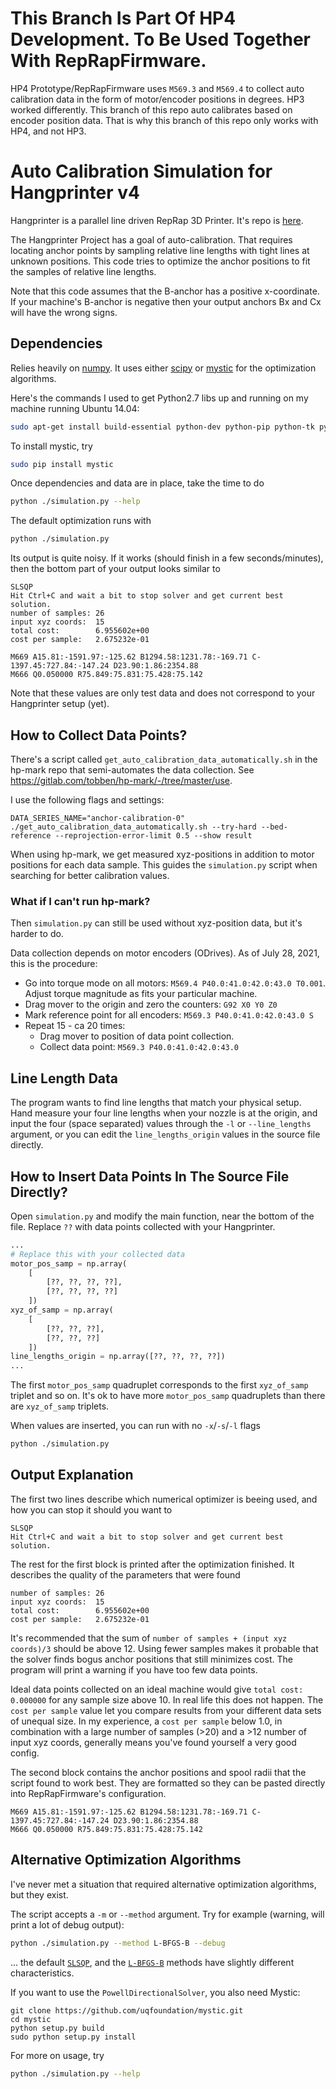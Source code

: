 # This Branch Is Part Of HP4 Development. To Be Used Together With RepRapFirmware.

HP4 Prototype/RepRapFirmware uses `M569.3` and `M569.4` to collect auto calibration data in the form of motor/encoder positions in degrees. HP3 worked differently. This branch of this repo auto calibrates based on encoder position data. That is why this branch of this repo only works with HP4, and not HP3.

# Auto Calibration Simulation for Hangprinter v4

Hangprinter is a parallel line driven RepRap 3D Printer.
It's repo is [here](https://gitlab.com/tobben/hangprinter).

The Hangprinter Project has a goal of auto-calibration.
That requires locating anchor points by sampling relative line lengths with tight lines at unknown positions.
This code tries to optimize the anchor positions to fit the samples of relative line lengths.

Note that this code assumes that the B-anchor has a positive x-coordinate.
If your machine's B-anchor is negative then your output anchors Bx and Cx will have the wrong signs.

## Dependencies
Relies heavily on [numpy](https://github.com/numpy/numpy).
It uses either [scipy](https://scipy.org/) or [mystic](https://github.com/uqfoundation/mystic) for the optimization algorithms.

Here's the commands I used to get Python2.7 libs up and running on my machine running Ubuntu 14.04:
```bash
sudo apt-get install build-essential python-dev python-pip python-tk python-scipy python-numpy
```

To install mystic, try
```bash
sudo pip install mystic
```

Once dependencies and data are in place, take the time to do
```bash
python ./simulation.py --help
```

The default optimization runs with
```bash
python ./simulation.py
```

Its output is quite noisy.
If it works (should finish in a few seconds/minutes), then the bottom part of your output looks similar to
```
SLSQP
Hit Ctrl+C and wait a bit to stop solver and get current best solution.
number of samples: 26
input xyz coords:  15
total cost:        6.955602e+00
cost per sample:   2.675232e-01

M669 A15.81:-1591.97:-125.62 B1294.58:1231.78:-169.71 C-1397.45:727.84:-147.24 D23.90:1.86:2354.88
M666 Q0.050000 R75.849:75.831:75.428:75.142

```
Note that these values are only test data and does not correspond to your Hangprinter setup (yet).

## How to Collect Data Points?

There's a script called `get_auto_calibration_data_automatically.sh` in the hp-mark repo that semi-automates the data collection.
See https://gitlab.com/tobben/hp-mark/-/tree/master/use.

I use the following flags and settings:
```
DATA_SERIES_NAME="anchor-calibration-0" ./get_auto_calibration_data_automatically.sh --try-hard --bed-reference --reprojection-error-limit 0.5 --show result
```

When using hp-mark, we get measured xyz-positions in addition to motor positions for each data sample.
This guides the `simulation.py` script when searching for better calibration values.

### What if I can't run hp-mark?

Then `simulation.py` can still be used without xyz-position data, but it's harder to do.

Data collection depends on motor encoders (ODrives).
As of July 28, 2021, this is the procedure:
 - Go into torque mode on all motors: `M569.4 P40.0:41.0:42.0:43.0 T0.001`.
   Adjust torque magnitude as fits your particular machine.
 - Drag mover to the origin and zero the counters: `G92 X0 Y0 Z0`
 - Mark reference point for all encoders: `M569.3 P40.0:41.0:42.0:43.0 S`
 - Repeat 15 - ca 20 times:
   - Drag mover to position of data point collection.
   - Collect data point: `M569.3 P40.0:41.0:42.0:43.0`

## Line Length Data
The program wants to find line lengths that match your physical setup.
Hand measure your four line lengths when your nozzle is at the origin,
and input the four (space separated) values through the `-l` or `--line_lengths` argument,
or you can edit the `line_lengths_origin` values in the source file directly.


## How to Insert Data Points In The Source File Directly?
Open `simulation.py` and modify the main function, near the bottom of the file.
Replace `??` with data points collected with your Hangprinter.
```python
...
# Replace this with your collected data
motor_pos_samp = np.array(
    [
        [??, ??, ??, ??],
        [??, ??, ??, ??]
    ])
xyz_of_samp = np.array(
    [
        [??, ??, ??],
        [??, ??, ??]
    ])
line_lengths_origin = np.array([??, ??, ??, ??])
...
```

The first `motor_pos_samp` quadruplet corresponds to the first `xyz_of_samp` triplet and so on.
It's ok to have more `motor_pos_samp` quadruplets than there are `xyz_of_samp` triplets.

When values are inserted, you can run with no `-x`/`-s`/`-l` flags
```bash
python ./simulation.py
```

## Output Explanation
The first two lines describe which numerical optimizer is beeing used, and how you can stop it should you want to
```
SLSQP
Hit Ctrl+C and wait a bit to stop solver and get current best solution.
```

The rest for the first block is printed after the optimization finished.
It describes the quality of the parameters that were found
```
number of samples: 26
input xyz coords:  15
total cost:        6.955602e+00
cost per sample:   2.675232e-01
```
It's recommended that the sum of `number of samples + (input xyz coords)/3` should be above 12.
Using fewer samples makes it probable that the solver finds bogus anchor positions that still minimizes cost.
The program will print a warning if you have too few data points.

Ideal data points collected on an ideal machine would give `total cost: 0.000000` for any sample size above 10.
In real life this does not happen.
The `cost per sample` value let you compare results from your different data sets of unequal size.
In my experience, a `cost per sample` below 1.0, in combination with a large number of samples (>20) and
a >12 number of input xyz coords, generally means you've found yourself a very good config.

The second block contains the anchor positions and spool radii that the script found to work best.
They are formatted so they can be pasted directly into RepRapFirmware's configuration.
```
M669 A15.81:-1591.97:-125.62 B1294.58:1231.78:-169.71 C-1397.45:727.84:-147.24 D23.90:1.86:2354.88
M666 Q0.050000 R75.849:75.831:75.428:75.142
```


## Alternative Optimization Algorithms
I've never met a situation that required alternative optimization algorithms, but they exist.

The script accepts a `-m` or `--method` argument.
Try for example (warning, will print a lot of debug output):
```bash
python ./simulation.py --method L-BFGS-B --debug
```
... the default [`SLSQP`](https://en.wikipedia.org/wiki/Sequential_quadratic_programming), and the [`L-BFGS-B`](https://en.wikipedia.org/wiki/Limited-memory_BFGS) methods
have slightly different characteristics.

If you want to use the `PowellDirectionalSolver`, you also need Mystic:
```
git clone https://github.com/uqfoundation/mystic.git
cd mystic
python setup.py build
sudo python setup.py install
```

For more on usage, try
```bash
python ./simulation.py --help
```

